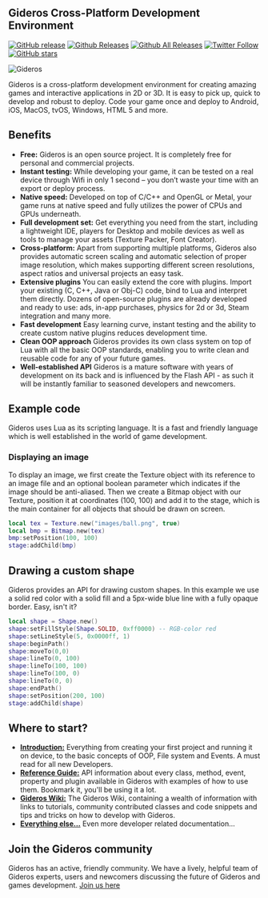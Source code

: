 ## Gideros Cross-Platform Development Environment

[![GitHub release](https://img.shields.io/github/release/gideros/gideros.svg)]() [![Github Releases](https://img.shields.io/github/downloads/gideros/gideros/latest/total.svg)]() [![Github All Releases](https://img.shields.io/github/downloads/gideros/gideros/total.svg)]() [![Twitter Follow](https://img.shields.io/twitter/follow/GiderosMobile.svg?style=social)]() [![GitHub stars](https://img.shields.io/github/stars/gideros/gideros.svg?style=social&label=Star)]()

![Gideros](http://giderosmobile.com/cms.design/images/slider/apps.jpg)

Gideros is a cross-platform development environment for creating amazing games and interactive applications in 2D or 3D. It is easy to pick up, quick to develop and robust to deploy. Code your game once and deploy to Android, iOS, MacOS, tvOS, Windows, HTML 5 and more.

## Benefits

* **Free:** Gideros is an open source project. It is completely free for personal and commercial projects.
* **Instant testing:** While developing your game, it can be tested on a real device through Wifi in only 1 second – you don’t waste your time with an export or deploy process.
* **Native speed:** Developed on top of C/C++ and OpenGL or Metal, your game runs at native speed and fully utilizes the power of CPUs and GPUs underneath.
* **Full development set:** Get everything you need from the start, including a lightweight IDE, players for Desktop and mobile devices as well as tools to manage your assets (Texture Packer, Font Creator).
* **Cross-platform:** Apart from supporting multiple platforms, Gideros also provides automatic screen scaling and automatic selection of proper image resolution, which makes supporting different screen resolutions, aspect ratios and universal projects an easy task.
* **Extensive plugins** You can easily extend the core with plugins. Import your existing (C, C++, Java or Obj-C) code, bind to Lua and interpret them directly. Dozens of open-source plugins are already developed and ready to use: ads, in-app purchases, physics for 2d or 3d, Steam integration and many more.
* **Fast development** Easy learning curve, instant testing and the ability to create custom native plugins reduces development time.
* **Clean OOP approach** Gideros provides its own class system on top of Lua with all the basic OOP standards, enabling you to write clean and reusable code for any of your future games.
* **Well-established API** Gideros is a mature software with years of development on its back and is influenced by the Flash API - as such it will be instantly familiar to seasoned developers and newcomers.

## Example code

Gideros uses Lua as its scripting language. It is a fast and friendly language which is well established in the world of game development.

### Displaying an image

To display an image, we first create the Texture object with its reference to an image file and an optional boolean parameter which indicates if the image should be anti-aliased. Then we create a Bitmap object with our Texture, position it at coordinates (100, 100) and add it to the stage, which is the main container for all objects that should be drawn on screen.

```lua
local tex = Texture.new("images/ball.png", true)
local bmp = Bitmap.new(tex)
bmp:setPosition(100, 100)
stage:addChild(bmp)
```

## Drawing a custom shape

Gideros provides an API for drawing custom shapes. In this example we use a solid red color with a solid fill and a 5px-wide blue line with a fully opaque border. Easy, isn't it?

```lua
local shape = Shape.new()
shape:setFillStyle(Shape.SOLID, 0xff0000) -- RGB-color red
shape:setLineStyle(5, 0x0000ff, 1)
shape:beginPath()
shape:moveTo(0,0)
shape:lineTo(0, 100)
shape:lineTo(100, 100)
shape:lineTo(100, 0)
shape:lineTo(0, 0)
shape:endPath()
shape:setPosition(200, 100)
stage:addChild(shape)
```

## Where to start? 

* [**Introduction:**](http://docs.giderosmobile.com/) Everything from creating your first project and running it on device, to the basic concepts of OOP, File system and Events. A must read for all new Developers. 
* [**Reference Guide:**](http://docs.giderosmobile.com/reference) API information about every class, method, event, property and plugin available in Gideros with examples of how to use them. Bookmark it, you'll be using it a lot.
* [**Gideros Wiki:**](http://wiki.giderosmobile.com/index.php/Welcome!) The Gideros Wiki, containing a wealth of information with links to tutorials, community contributed classes and code snippets and tips and tricks on how to develop with Gideros.
* [**Everything else...**](http://giderosmobile.com/guide) Even more developer related documentation... 

## Join the Gideros community

Gideros has an active, friendly community. We have a lively, helpful team of Gideros experts, users and newcomers discussing the future of Gideros and games development. [Join us here](http://giderosmobile.com/forum)











